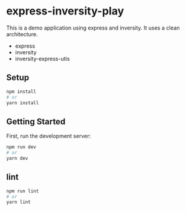 # express-inversity-play

This is a demo application using express and inversity. It uses a clean architecture.

- express
- inversity
- inversity-express-utis

## Setup

```bash
npm install
# or
yarn install
```

## Getting Started

First, run the development server:

```bash
npm run dev
# or
yarn dev
```

## lint

```bash
npm run lint
# or
yarn lint
```
